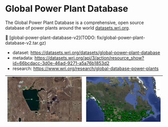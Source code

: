 # Global Power Plant Database

The Global Power Plant Database is a comprehensive, open source database of power plants around the world [datasets.wri.org](https://datasets.wri.org/datasets/global-power-plant-database).

💾 [global-power-plant-database-v2](TODO: fix/global-power-plant-database-v2.tar.gz)

 - dataset: https://datasets.wri.org/datasets/global-power-plant-database
 - metadata: https://datasets.wri.org/api/3/action/resource_show?id=66bcdacc-3d0e-46ad-9271-a5a76b1853d2
 - research: https://www.wri.org/research/global-database-power-plants

| ![image](https://github.com/kamangir/assets/blob/main/blue-geo/global_power_plant_database-1.png?raw=true) | ![image](https://github.com/kamangir/assets/blob/main/blue-geo/global_power_plant_database-2.png?raw=true) |
|---|---|
